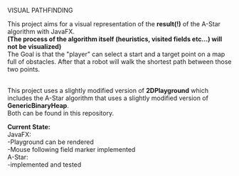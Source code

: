 VISUAL PATHFINDING

This project aims for a visual representation of the **result(!)** of the A-Star algorithm with JavaFX. <br>**(The process of the algorithm itself (heuristics, visited fields etc...) will not be visualized)**<br>
The Goal is that the "player" can select a start and a target point on a map full of obstacles.
After that a robot will walk the shortest path between those two points.<br><br>

This project uses a slightly modified version of <b>2DPlayground</b> which includes the A-Star algorithm that uses a slightly modified version of <b>GenericBinaryHeap</b>.<br>
Both can be found in this repository.


**Current State:**<br>
JavaFX:<br>
-Playground can be rendered<br>
-Mouse following field marker implemented
<br>A-Star:<br>
-implemented and tested


